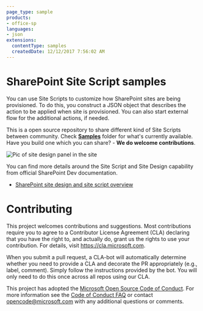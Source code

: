 ```yaml
---
page_type: sample
products:
- office-sp
languages:
- json
extensions:
  contentType: samples
  createdDate: 12/12/2017 7:56:02 AM
---
```

# SharePoint Site Script samples

You can use Site Scripts to customize how SharePoint sites are being provisioned. To do this, you construct a JSON object that describes the action to be applied when site is provisioned. You can also start external flow for the additional actions, if needed.

This is a open source repository to share different kind of Site Scripts between community. Check [**Samples**](./samples) folder for what's currently available. Have you build one which you can share? - **We do welcome contributions**.

![Pic of site design panel in the site](https://docs.microsoft.com/en-us/sharepoint/dev/declarative-customization/images/progress-pane.png)

You can find more details around the Site Script and Site Design capability from official SharePoint Dev documentation. 

- [SharePoint site design and site script overview](https://docs.microsoft.com/en-us/sharepoint/dev/declarative-customization/site-design-overview)

# Contributing

This project welcomes contributions and suggestions.  Most contributions require you to agree to a
Contributor License Agreement (CLA) declaring that you have the right to, and actually do, grant us
the rights to use your contribution. For details, visit https://cla.microsoft.com.

When you submit a pull request, a CLA-bot will automatically determine whether you need to provide
a CLA and decorate the PR appropriately (e.g., label, comment). Simply follow the instructions
provided by the bot. You will only need to do this once across all repos using our CLA.

This project has adopted the [Microsoft Open Source Code of Conduct](https://opensource.microsoft.com/codeofconduct/).
For more information see the [Code of Conduct FAQ](https://opensource.microsoft.com/codeofconduct/faq/) or
contact [opencode@microsoft.com](mailto:opencode@microsoft.com) with any additional questions or comments.
